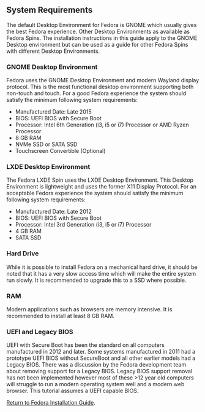 ## System Requirements

The default Desktop Environment for Fedora is GNOME which usually gives the best Fedora experience. Other Desktop Environments as available as Fedora Spins. The installation instructions in this guide apply to the GNOME Desktop environment but can be used as a guide for other Fedora Spins with different Desktop Environments.

### GNOME Desktop Environment

Fedora uses the GNOME Desktop Environment and modern Wayland display protocol. This is the most functional desktop environment supporting both non-touch and touch. For a good Fedora experience the system should satisfy the minimum following system requirements:

* Manufactured Date: Late 2015
* BIOS: UEFI BIOS with Secure Boot
* Processor: Intel 6th Generation (i3, i5 or i7) Processor or AMD Ryzen Processor
* 8 GB RAM
* NVMe SSD or SATA SSD
* Touchscreen Convertible (Optional)

### LXDE Desktop Environment

The Fedora LXDE Spin uses the LXDE Desktop Environment. This Desktop Environment is lightweight and uses the former X11 Display Protocol. For an acceptable Fedora experience the system should satisfy the minimum following system requirements:

* Manufactured Date: Late 2012
* BIOS: UEFI BIOS with Secure Boot
* Processor: Intel 3rd Generation (i3, i5 or i7) Processor 
* 4 GB RAM
* SATA SSD

### Hard Drive

While it is possible to install Fedora on a mechanical hard drive, it should be noted that it has a very slow access time which will make the entire system run slowly. It is recommended to upgrade this to a SSD where possible. 

### RAM

Modern applications such as browsers are memory intensive. It is recommended to install at least 8 GB RAM. 

### UEFI and Legacy BIOS

UEFI with Secure Boot has been the standard on all computers manufactured in 2012 and later. Some systems manufactured in 2011 had a prototype UEFI BIOS without SecureBoot and all other earlier models had a Legacy BIOS. There was a discussion by the Fedora development team about removing support for a Legacy BIOS. Legacy BIOS support removal has not been implemented however most of these >12 year old computers will struggle to run a modern operating system well and a modern web browser. This tutorial assumes a UEFI capable BIOS.

[Return to Fedora Installation Guide](./readme.md).